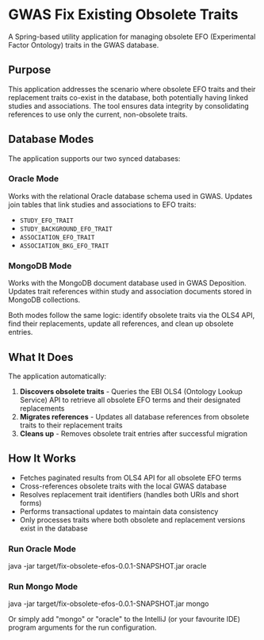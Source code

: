 # GWAS Fix Existing Obsolete Traits

A Spring-based utility application for managing obsolete EFO (Experimental Factor Ontology) traits in the GWAS database.

## Purpose

This application addresses the scenario where obsolete EFO traits and their replacement traits co-exist in the database, both potentially having linked studies and associations. The tool ensures data integrity by consolidating references to use only the current, non-obsolete traits.

## Database Modes

The application supports our two synced databases:

### Oracle Mode
Works with the relational Oracle database schema used in GWAS. Updates join tables that link studies and associations to EFO traits:
- `STUDY_EFO_TRAIT`
- `STUDY_BACKGROUND_EFO_TRAIT`
- `ASSOCIATION_EFO_TRAIT`
- `ASSOCIATION_BKG_EFO_TRAIT`

### MongoDB Mode
Works with the MongoDB document database used in GWAS Deposition. Updates trait references within study and association documents stored in MongoDB collections.

Both modes follow the same logic: identify obsolete traits via the OLS4 API, find their replacements, update all references, and clean up obsolete entries.

## What It Does

The application automatically:

1. **Discovers obsolete traits** - Queries the EBI OLS4 (Ontology Lookup Service) API to retrieve all obsolete EFO terms and their designated replacements
2. **Migrates references** - Updates all database references from obsolete traits to their replacement traits
3. **Cleans up** - Removes obsolete trait entries after successful migration

## How It Works

- Fetches paginated results from OLS4 API for all obsolete EFO terms
- Cross-references obsolete traits with the local GWAS database
- Resolves replacement trait identifiers (handles both URIs and short forms)
- Performs transactional updates to maintain data consistency
- Only processes traits where both obsolete and replacement versions exist in the database

### Run Oracle Mode
java -jar target/fix-obsolete-efos-0.0.1-SNAPSHOT.jar oracle

### Run Mongo Mode
java -jar target/fix-obsolete-efos-0.0.1-SNAPSHOT.jar mongo

Or simply add "mongo" or "oracle" to the IntelliJ (or your favourite IDE) program arguments for the run configuration.
